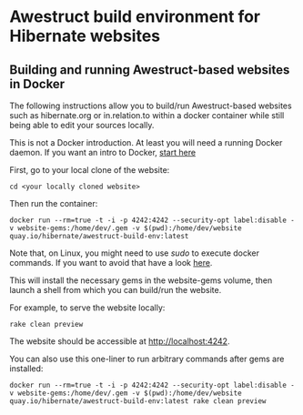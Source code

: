 # Awestruct build environment for Hibernate websites

## Building and running Awestruct-based websites in Docker

The following instructions allow you to build/run Awestruct-based websites
such as hibernate.org or in.relation.to within a docker container
while still being able to edit your sources locally.

This is not a Docker introduction.
At least you will need a running Docker daemon.
If you want an intro to Docker, [start here](https://docs.docker.com/)

First, go to your local clone of the website:

```
cd <your locally cloned website>
```

Then run the container:

```
docker run --rm=true -t -i -p 4242:4242 --security-opt label:disable -v website-gems:/home/dev/.gem -v $(pwd):/home/dev/website quay.io/hibernate/awestruct-build-env:latest
```

Note that, on Linux, you might need to use _sudo_ to execute docker commands.
If you want to avoid that have a look [here](https://docs.docker.com/install/linux/linux-postinstall/#manage-docker-as-a-non-root-user).

This will install the necessary gems in the website-gems volume,
then launch a shell from which you can build/run the website.

For example, to serve the website locally:

```
rake clean preview
```

The website should be accessible at <http://localhost:4242>.

You can also use this one-liner to run arbitrary commands after gems are installed:

```
docker run --rm=true -t -i -p 4242:4242 --security-opt label:disable -v website-gems:/home/dev/.gem -v $(pwd):/home/dev/website quay.io/hibernate/awestruct-build-env:latest rake clean preview
```
